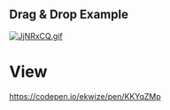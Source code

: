 ## Drag & Drop Example

[![JjNRxCQ.gif](https://iili.io/JjNRxCQ.gif)](https://freeimage.host/)

# View
<https://codepen.io/ekwize/pen/KKYqZMp>
